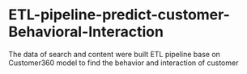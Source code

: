 # ETL-pipeline-predict-customer-Behavioral-Interaction
The data of search and content were built ETL pipeline base on Customer360 model to find the behavior and interaction of customer
